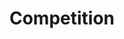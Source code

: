 ---
layout: competition
id: competition
permalink: /competition/
nav: true
nav-order: 7

title: Compet&shy;ition
long-title: Win a romantic escape to gorgeous Heidelberg...
intro: Here’s your chance to win an unmissable romantic getaway to one of Germany’s most beautiful towns – picture-perfect Heidelberg. Sat next to a sparkling river, watched over by a romantic castle and surrounded by dark green forest glades, Heidelberg has been a popular beauty spot for centuries. Now you too can explore its pretty cobbled streets, with incredible romantic experiences included for a truly spellbinding getaway.
enter-cta: Enter Now


features:

  - id: the-stay
    title: The Stay
    description: You’ll spend three nights at the Crowne Plaza Heidelberg, with flights included. As you arrive, you’ll be treated to dinner at the hotel, before a good night’s rest in the well-appointed rooms. Enjoy breakfast each morning before exploring Heidelberg’s unique charms.
    image-attribution: (c) Crowne Plaza Heidelberg City Centre.jpg

  - id: a-unique-tour
    title: A Unique Tour
    description: On your first full day, some real treats await. Enjoy a private guided tour through Heidelberg’s old town. Then, hop into a Piaggio Ape for a rather special tour of the castle grounds. Afterwards, indulge in an exclusive reception at the castle, where German sparkling wines accompany brilliant views over the town and surrounding hills.
    image-attribution: (c) Heidelberger Schlossgastronomie.jpg

  - id: michelin-dining
    title: Michelin Dining
    description: "To round off your day, head to the castle’s Michelin restaurant: the illustrious Scharffs Schlossweinstube. Greeted by the head chef on arrival, you’ll be treated to a five-course, candlelit dinner. The following day, you and your loved one will have some personal time to explore Heidelberg at your own pace, with a HeidlebergCard in pocket; free public transport and unique savings in shops and restaurants to take advantage of."
    image-attribution: (c) Heidelberger Schlossgastronomie1.jpg

competition-form:
  id: comp
  post-url: https://getform.io/f/45037d1d-a6b7-47e2-8f15-c4ca843fe870
  expiry-date: 2020-02-17
  fields:
    - id: name
      type: text
      label: Name
      required: true
    - id: email
      type: email
      label: Email
      required: true
    - id: qualify
      type: radio
      label: Are you a UK resident and over the age of 18?
      required: true
      options:
        - id: qualify-true
          label: 'Yes'
          value: 'yes'
        - id: qualify-false
          label: 'No'
          value: 'no'
          invalid: true
    - id: opt-in
      type: radio
      label: Would you like to receive emails from our Germany National Tourist Office?
      required: true
      options:
        - id: opt-in-true
          label: 'Yes'
          value: 'yes'
        - id: opt-in-false
          label: 'No'
          value: 'no'
    - id: why
      type: text-long
      label: Tell us why you think you should take your loved one on a romantic trip to Germany?
      required: true
  submit: Submit Entry
  terms: >
    By submitting your entry, you agree to the <a href="#" class="js-open-modal link--underlined" data-open-modal="competition-terms">terms and conditions</a> of this competition
---